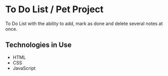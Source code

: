 # To Do List / Pet Project

To Do List with the ability to add, mark as done and delete several notes at once.

##  Technologies in Use

-  HTML
-  CSS
-  JavaScript

